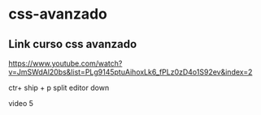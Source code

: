 # css-avanzado

## Link curso css avanzado
https://www.youtube.com/watch?v=JmSWdAl20bs&list=PLg9145ptuAihoxLk6_fPLz0zD4o1S92ev&index=2

ctr+ ship + p  split editor down

video 5